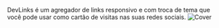 DevLinks é um agregador de links responsivo e com troca de tema que você pode usar como cartão de visitas nas suas redes sociais.  ![Cover](https://github.com/luizsimi/Projeto-rocketseat/assets/141957782/d499685f-e5fd-429f-af11-b50d13ed0d0c)
